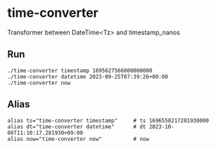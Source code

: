 # time-converter

Transformer between DateTime\<Tz> and timestamp_nanos

## Run

```shell
./time-converter timestamp 1695627566000000000
./time-converter datetime 2023-09-25T07:39:26+00:00
./time-converter now
```

## Alias

```text
alias ts="time-converter timestamp"     # ts 1696558217281930000
alias dt="time-converter datetime"      # dt 2023-10-06T11:10:17.281930+09:00
alias now="time-converter now"          # now
```
